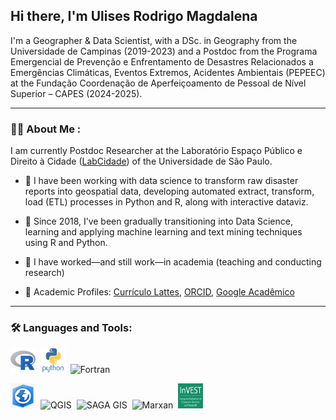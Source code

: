 ## Hi there, I'm Ulises Rodrigo Magdalena
I'm a Geographer & Data Scientist, with a DSc. in Geography from the Universidade de Campinas (2019-2023) and a Postdoc from the Programa Emergencial de Prevenção e Enfrentamento de Desastres Relacionados a Emergências Climáticas, Eventos Extremos, Acidentes Ambientais (PEPEEC) at the Fundação Coordenação de Aperfeiçoamento de Pessoal de Nível Superior – CAPES (2024-2025).

---
### :man_technologist: About Me :
I am currently Postdoc Researcher at the Laboratório Espaço Público e Direito à Cidade ([LabCidade](https://www.labcidade.fau.usp.br/)) of the Universidade de São Paulo. 

- :microscope: I have been working with data science to transform raw disaster reports into geospatial data, developing automated extract, transform, load (ETL) processes in Python and R, along with interactive dataviz.
  
- :brain: Since 2018, I’ve been gradually transitioning into Data Science, learning and applying machine learning and text mining techniques using R and Python.

- :briefcase: I have worked—and still work—in academia (teaching and conducting research)
  
- :memo: Academic Profiles: [Currículo Lattes](http://lattes.cnpq.br/5590614227713686), [ORCID](https://orcid.org/0000-0002-1634-4778), [Google Acadêmico](https://scholar.google.com.br/citations?user=Q-S8DMsAAAAJ)

---
### :hammer_and_wrench: Languages and Tools:


<div>
  <!-- Linguagens e ferramentas de programação -->
  <img src="https://github.com/devicons/devicon/blob/master/icons/r/r-original.svg" title="R" alt="R" width="40" height="40"/>&nbsp;
  <img src="https://github.com/devicons/devicon/blob/master/icons/python/python-original-wordmark.svg" title="Python" alt="Python" width="40" height="40"/>&nbsp;
  <img src="https://upload.wikimedia.org/wikipedia/commons/b/b8/Fortran_logo.svg" title="Fortran" alt="Fortran" width="30" height="30"/>&nbsp;

  <!-- Softwares SIG e Modelagem Espacial -->
  <img src="https://github.com/URM86/URM86/blob/main/ArcGIS%20Pro_logo.png?raw=true" title="ArcGIS" alt="ArcGIS" width="40" height="40"/>&nbsp;
  <img src="https://upload.wikimedia.org/wikipedia/commons/e/ee/QGIS_logo,_2017.svg" title="QGIS" alt="QGIS" width="40" height="40"/>&nbsp;
  <img src="https://upload.wikimedia.org/wikipedia/commons/6/6b/SAGA_GIS_logo.png" title="SAGA GIS" alt="SAGA GIS" width="40" height="40"/>&nbsp;
  <img src="https://upload.wikimedia.org/wikipedia/commons/2/2b/Marxan_logo.jpg" title="Marxan" alt="Marxan" width="40" height="40"/>&nbsp;
  <img src="https://github.com/URM86/URM86/blob/main/InVEST%20Model.png?raw=true" title="InVEST Model" alt="InVEST Model" width="40" height="40"/>&nbsp;
</div>
